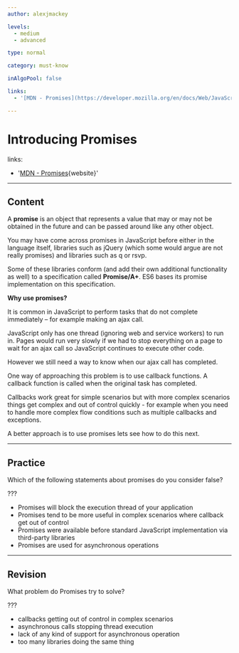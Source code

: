 ```yaml
---
author: alexjmackey

levels:
  - medium
  - advanced

type: normal

category: must-know

inAlgoPool: false

links:
  - '[MDN - Promises](https://developer.mozilla.org/en/docs/Web/JavaScript/Reference/Global_Objects/Promise){website}'

---
```

# Introducing Promises

links:

  - '[MDN - Promises](https://developer.mozilla.org/en/docs/Web/JavaScript/Reference/Global_Objects/Promise){website}'

---
## Content

A **promise** is an object that represents a value that may or may not be obtained in the future and can be passed around like any other object.

You may have come across promises in JavaScript before either in the language itself, libraries such as jQuery (which some would argue are not really promises) and libraries such as q or rsvp.

Some of these libraries conform (and add their own additional functionality as well) to a specification called **Promise/A+**. ES6 bases its promise implementation on this specification.

**Why use promises?**

It is common in JavaScript to perform tasks that do not complete immediately – for example making an ajax call.

JavaScript only has one thread (ignoring web and service workers) to run in. Pages would run very slowly if we had to stop everything on a page to wait for an ajax call so JavaScript continues to execute other code.

However we still need a way to know when our ajax call has completed.

One way of approaching this problem is to use callback functions. A callback function is called when the original task has completed.

Callbacks work great for simple scenarios but with more complex scenarios things get complex and out of control quickly - for example when you need to handle more complex flow conditions such as multiple callbacks and exceptions.

A better approach is to use promises lets see how to do this next.

---
## Practice

Which of the following statements about promises do you consider false?

???

* Promises will block the execution thread of your application
* Promises tend to be more useful in complex scenarios where callback get out of control
* Promises were available before standard JavaScript implementation via third-party libraries
* Promises are used for asynchronous operations

---
## Revision

What problem do Promises try to solve?

???

* callbacks getting out of control in complex scenarios
* asynchronous calls stopping thread execution
* lack of any kind of support for asynchronous operation
* too many libraries doing the same thing
